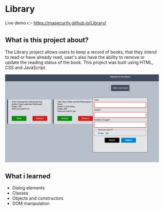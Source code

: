 # Library
Live demo &#128073; https://masecurity.github.io/Library/
## What is this project about?
The Library project allows users to keep a record of books, that they intend to read or have already read, user's also have the ability to remove or update the
reading status of the book. This project was built using HTML, CSS and JavaScript.

<img src="./images/Library.png" width="700px" height="auto">

## What i learned
- Dialog elements
- Classes
- Objects and constructors
- DOM manipulation

